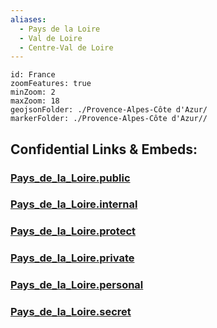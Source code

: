 ```yaml
---
aliases:
  - Pays de la Loire
  - Val de Loire
  - Centre-Val de Loire
---
```


```leaflet
id: France
zoomFeatures: true 
minZoom: 2 
maxZoom: 18
geojsonFolder: ./Provence-Alpes-Côte d'Azur/
markerFolder: ./Provence-Alpes-Côte d'Azur//
```



## Confidential Links & Embeds: 

### [Pays_de_la_Loire.public](/_public/\Earth\Continent\Europe\Europe~West\France\regions~FrancePays_de_la_Loire.public.md) 

### [Pays_de_la_Loire.internal](/_internal/\Earth\Continent\Europe\Europe~West\France\regions~FrancePays_de_la_Loire.internal.md) 

### [Pays_de_la_Loire.protect](/_protect/\Earth\Continent\Europe\Europe~West\France\regions~FrancePays_de_la_Loire.protect.md) 

### [Pays_de_la_Loire.private](/_private/\Earth\Continent\Europe\Europe~West\France\regions~FrancePays_de_la_Loire.private.md) 

### [Pays_de_la_Loire.personal](/_personal/\Earth\Continent\Europe\Europe~West\France\regions~FrancePays_de_la_Loire.personal.md) 

### [Pays_de_la_Loire.secret](/_secret/\Earth\Continent\Europe\Europe~West\France\regions~FrancePays_de_la_Loire.secret.md)

